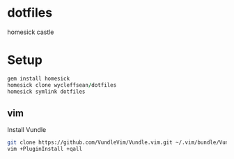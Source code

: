 # dotfiles
homesick castle


# Setup

```ruby
gem install homesick
homesick clone wycleffsean/dotfiles
homesick symlink dotfiles
```

## vim
Install Vundle
```sh
git clone https://github.com/VundleVim/Vundle.vim.git ~/.vim/bundle/Vundle.vim
vim +PluginInstall +qall
```
